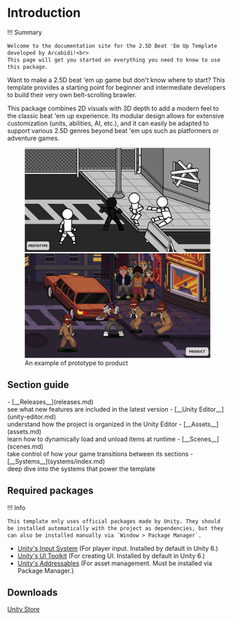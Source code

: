 # Introduction

!!! Summary

    Welcome to the documentation site for the 2.5D Beat 'Em Up Template developed by Arcabidi!<br>
    This page will get you started on everything you need to know to use this package.

Want to make a 2.5D beat 'em up game but don't know where to start? This template provides a starting point for beginner and intermediate developers to build their very own belt-scrolling brawler.

This package combines 2D visuals with 3D depth to add a modern feel to the classic beat 'em up experience. Its modular design allows for extensive customization (units, abilities, AI, etc.), and it can easily be adapted to support various 2.5D genres beyond beat 'em ups such as platformers or adventure games.

<!-- https://github.com/sneas/img-comparison-slider?tab=readme-ov-file -->
<figure markdown="span">
    <script
        defer
        src="https://cdn.jsdelivr.net/npm/img-comparison-slider@8/dist/index.js"
    ></script>
    <link
        rel="stylesheet"
        href="https://cdn.jsdelivr.net/npm/img-comparison-slider@8/dist/styles.css"
    />
    <img-comparison-slider>
        <img slot="first" src="assets/images/introduction_1.png" />
        <img slot="second" src="assets/images/introduction_2.png" />
    </img-comparison-slider>
    <figcaption>An example of prototype to product</figcaption>
</figure>

## Section guide

<div class="grid cards" markdown>
- [__Releases__](releases.md)<br>see what new features are included in the latest version
- [__Unity Editor__](unity-editor.md)<br>understand how the project is organized in the Unity Editor
- [__Assets__](assets.md)<br>learn how to dynamically load and unload items at runtime
- [__Scenes__](scenes.md)<br>take control of how your game transitions between its sections
- [__Systems__](systems/index.md)<br>deep dive into the systems that power the template
</div>

## Required packages

!!! Info

    This template only uses official packages made by Unity. They should be installed automatically with the project as dependencies, but they can also be installed manually via `Window > Package Manager`.

* [Unity's Input System](https://docs.unity3d.com/Packages/com.unity.inputsystem@1.11/manual/index.html) (For player input. Installed by default in Unity 6.)
* [Unity's UI Toolkit](https://docs.unity3d.com/6000.0/Documentation/Manual/UIElements.html) (For creating UI. Installed by default in Unity 6.)
* [Unity's Addressables](https://docs.unity3d.com/Packages/com.unity.addressables@2.3/manual/index.html) (For asset management. Must be installed via Package Manager.)

## Downloads

[Unity Store]()
